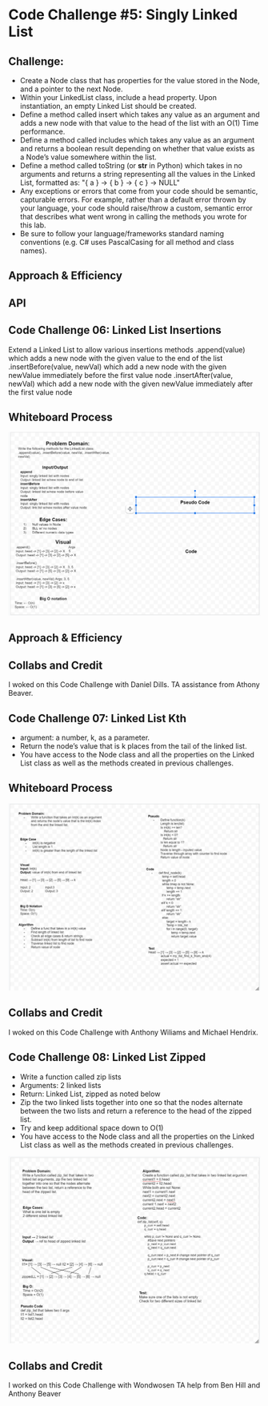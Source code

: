 # Code Challenge #5: Singly Linked List

## Challenge:

* Create a Node class that has properties for the value stored in the Node, and a pointer to the next Node.
* Within your LinkedList class, include a head property. Upon instantiation, an empty Linked List should be created.
* Define a method called insert which takes any value as an argument and adds a new node with that value to the head of the list with an O(1) Time performance.
* Define a method called includes which takes any value as an argument and returns a boolean result depending on whether that value exists as a Node’s value somewhere within the list.
* Define a method called toString (or __str__ in Python) which takes in no arguments and returns a string representing all the values in the Linked List, formatted as:
"{ a } -> { b } -> { c } -> NULL"
* Any exceptions or errors that come from your code should be semantic, capturable errors. For example, rather than a default error thrown by your language, your code should raise/throw a custom, semantic error that describes what went wrong in calling the methods you wrote for this lab.
* Be sure to follow your language/frameworks standard naming conventions (e.g. C# uses PascalCasing for all method and class names).

## Approach & Efficiency

## API

## Code Challenge 06: Linked List Insertions

Extend a Linked List to allow various insertions methods
.append(value) which adds a new node with the given value to the end of the list
.insertBefore(value, newVal) which add a new node with the given newValue immediately before the first value node
.insertAfter(value, newVal) which add a new node with the given newValue immediately after the first value node

## Whiteboard Process

![WhiteBoard](../../assets/ll-insertions.PNG)

## Approach & Efficiency

## Collabs and Credit

I woked on this Code Challenge with Daniel Dills.
TA assistance from Athony Beaver.


## Code Challenge 07: Linked List Kth

* argument: a number, k, as a parameter.
* Return the node’s value that is k places from the tail of the linked list.
* You have access to the Node class and all the properties on the Linked List class as well as the methods created in previous challenges.

## Whiteboard Process

![WhiteBoard](../../assets/k-th.PNG)

## Collabs and Credit

I woked on this Code Challenge with Anthony Wiliams and Michael Hendrix.

## Code Challenge 08: Linked List Zipped

* Write a function called zip lists
* Arguments: 2 linked lists
* Return: Linked List, zipped as noted below
* Zip the two linked lists together into one so that the nodes alternate between the two lists and return a reference to the head of the zipped list.
* Try and keep additional space down to O(1)
* You have access to the Node class and all the properties on the Linked List class as well as the methods created in previous challenges.

![WhiteBoard](../../assets/ll-zip.PNG)

## Collabs and Credit
I worked on this Code Challenge with Wondwosen
TA help from Ben Hill and Anthony Beaver

